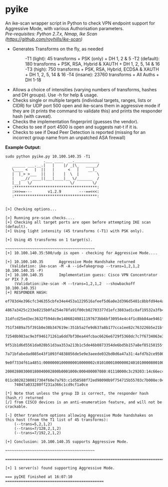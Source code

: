 # pyike
An ike-scan wrapper script in Python to check VPN endpoint support for Aggressive Mode, with various Authorisation parameters.  
*Pre-requisites: Python 2.7.x, Nmap, Ike Scan (https://github.com/royhills/ike-scan)*
<ul>
<li>Generates Transforms on the fly, as needed  
  <DIR>
    -T1 (light): 45 transforms + PSK (only) + DH 1, 2 & 5  
    -T2 (default): 180 transforms + PSK, RSA, Hybrid & XAUTH + DH 1, 2, 5, 14 & 16  
    -T3 (high): 750 transforms + PSK, RSA, Hybrid, ECDSA & XAUTH + DH 1, 2, 5, 14 & 16  
    -T4 (insane): 23760 transforms + All Auths + DH 1-18  
  </DIR>
<li>Allows a choice of intensities (varying numbers of transforms, hashes and DH groups). Use -h for help & usage.
<li>Checks single or multiple targets (individual targets, ranges, lists or CIDR) for UDP port 500 open and ike-scans them in aggressive mode if they are (it prints the command to validate this) and prints the responder hash (with caveat). 
<li>Checks the implementation fingerprint (guesses the vendor).
<li>Checks to see if port 4500 is open and suggests nat-t if it is.
<li>Checks to see if Dead Peer Detection is reported (missing for an incorrect group name from an unpatched ASA firewall)
</ul>

**Example Output:**
```
sudo python pyike.py 10.100.140.35 -T1
                 .___ ____  __.___________ 
   ______ ___.__.|   |    |/ _|\_   _____/ 
   \____ <   |  ||   |      <   |    __)_  
   |  |_> >___  ||   |    |  \  |        \ 
   |   __// ____||___|____|__ \/_______  / 
   |__|   \/                 \/        \/  
   :*************************************:
   :>>>==---       v1.2.9        ---==<<<:
   :*************************************:


[>] Checking options...

[>] Running pre-scan checks....
[+] Checking all target ports are open before attempting IKE scan (default).
[+] Using light intensity (45 transforms (-T1) with PSK only).

[+] Using 45 transforms on 1 target(s).

~~~~~~~~~~~~~~~~~~~~~~~~~~~~~~~~~~~~~~~~
[+] 10.100.140.35:500/udp is open - checking for Aggressive Mode....

[+] 10.100.140.35       Aggressive Mode Handshake returned
  (Validation: ike-scan -M -A --id=fakegroup --trans=1,2,1,2  10.100.140.35 -P)
[+] 10.100.140.35       Implementation guess: Cisco VPN Concentrator or PIX 7.0
    (Validation:ike-scan -M --trans=1,2,1,2  --showbackoff 10.100.140.35)
[+] RESPONDER HASH:  
    ef783d4e396cfc346355cbfe34e4453a1229516afeef5d6a0e2d396d5401c8bbfd94e4a0ef54
    4867a3425c233e8215b0fa254e78fa91f00cb02703377d1efc3883ad1c8af19532a3fb478818
    31dfcd25ed3ec3632f594dc0e14060249811197673bb6bf30954e4c4f1c8bb84ae9461ffb5eb
    751f3489a75f391b0e38b347619e:351b5a2fe9d637a8b177cca1ee82c763226b5e21bf008af
    72540b983ac9e3f946171261a6dd7bf30ea44fcbac6626e6729f5360dc7c7f6734063e3664fb
    9f51b1d6d5561da028b51d3aa353a213b1c5de46b0873354de6bd5b157a8ef85158155f6e174
    7a71bfabedad085e43f1093f4838856de5e9e3aeede032bd0d6a47a31:4afd7b2ce95004cb:
    9e0f7334f61a4851:00000001000000010000002c01010001000000240101000080010001800
    200028003000180040002800b0001000c000400007080:01110000c3c29203:14c66ec47ed4c
    011c80282380817304f60e7a793:c1d58588f72ed98090b9f754715b55703c7b008e:0499668
    74047a033280ff231a366c1cd9cf1a0ce

[*] Note that unless the group ID is correct, the responder hash (hash_r) returned
[/] from CISCO devices is an anti-enumeration feature, and will not be crackable.

[-] Other transform options allowing Aggressive Mode handshakes on this host (from the T1 list of 45 transforms):
    (--trans=5,2,1,2)
    (--trans=7/128,2,1,2)                   
    (--trans=7/192,2,1,2)                   
            
[+] Conclusion: 10.100.140.35 supports Aggressive Mode.

~~~~~~~~~~~~~~~~~~~~~~~~~~~~~~~~~~~~~~~~

===========================================================================

[+] 1 server(s) found supporting Aggressive Mode.

=== pyIKE finished at 16:07:10 ============================================
```

